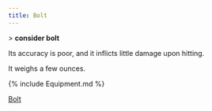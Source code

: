 ```yaml
---
title: Bolt
---
```


\> **consider bolt**

Its accuracy is poor, and it inflicts little damage upon hitting.

It weighs a few ounces.

{% include Equipment.md %}

[Bolt](Category:_Ammunition "wikilink")